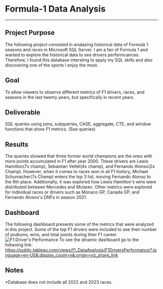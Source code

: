 # Formula-1 Data Analysis
---
Project Purpose
---
The following project consisted in analazing historical data of Formula 1 seasons and races in Microsoft SQL Server. I am  a fan of Formula 1 and wanted to explore the historical data to see drivers performcances. Therefore, I found this database intersting to apply my SQL skills and also discovering one of the sports I enjoy the most.    

Goal
---
To allow viewers to observe different metrics of F1 drivers, races, and seasons in the last twenty years, but specifically in recent years.

Deliverable
---
SQL queries using joins, subqueries, CASE, aggregate, CTE, and window functions that show F1 metrics. (See queries)

Results
---
The queries showed that three former world champions are the ones with more points accumulated in F1 after year 2000. These drivers are Lewis Hamilton(7x champ), Sebastian Vettel(4x champ), and Fernando Alonso(2x Champ). However, when it comes to races won in all F1 history, Michael Schumacher(7x Champ) enters the top 3 list, moving Fernando Alonso to the 6th place. Additionally, it was explored how Lewis Hamilton's wins were distributed between Mercedes and Mclaren. Other metrics were explored for individual races or drivers such as Monaco GP, Canada GP, and Fernando Alosno's DNFs in season 2021.

Dashboard
---
The following dashboard presents some of the metrics that were analyzed in this project. Some of the top F1 drivers were included to see their number of podiums, wins, and total points during thier F1 career. 
![F1 Driver's Performance ](https://user-images.githubusercontent.com/102596118/215922319-0ad863b9-9eba-4105-9d93-94de97eb15de.png)
To see the dinamic dashboard go to the follwoing link: https://public.tableau.com/views/f1_DataAnalysis/F1DriversPerformance?:language=en-US&:display_count=n&:origin=viz_share_link

Notes
---
*Database does not include all 2022 and 2023 races. 
